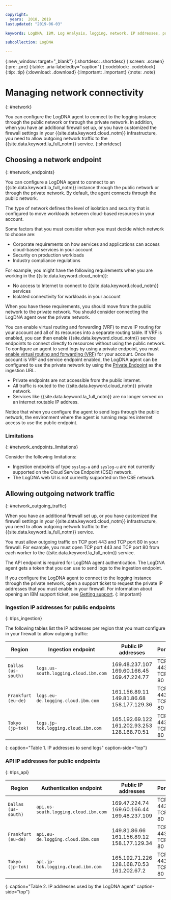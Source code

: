 ```yaml
---

copyright:
  years:  2018, 2019
lastupdated: "2019-06-03"

keywords: LogDNA, IBM, Log Analysis, logging, network, IP addresses, port

subcollection: LogDNA

---
```


{:new_window: target="_blank"}
{:shortdesc: .shortdesc}
{:screen: .screen}
{:pre: .pre}
{:table: .aria-labeledby="caption"}
{:codeblock: .codeblock}
{:tip: .tip}
{:download: .download}
{:important: .important}
{:note: .note}

 
# Managing network connectivity
{: #network}

You can configure the LogDNA agent to connect to the logging instance through the public network or through the private network. In addition, when you have an additional firewall set up, or you have customized the firewall settings in your {{site.data.keyword.cloud_notm}} infrastructure, you need to allow outgoing network traffic to the {{site.data.keyword.la_full_notm}} service.
{:shortdesc}



## Choosing a network endpoint
{: #network_endpoints}

You can configure a LogDNA agent to connect to an {{site.data.keyword.la_full_notm}} instance through the public network or through the private network. By default, the agent connects through the public network.

The type of network defines the level of isolation and security that is configured to move workloads between cloud-based resources in your account. 

Some factors that you must consider when you must decide which network to choose are:
* Corporate requirements on how services and applications can access cloud-based services in your account
* Security on production workloads
* Industry compliance regulations

For example, you might have the following requirements when you are working in the {{site.data.keyword.cloud_notm}}:
* No access to Internet to connect to {{site.data.keyword.cloud_notm}} services
* Isolated connectivity for workloads in your account

When you have these requirements, you should move from the public network to the private network. You should consider connecting the LogDNA agent over the private network. 

You can enable virtual routing and forwarding (VRF) to move IP routing for your account and all of its resources into a separate routing table. If VRF is enabled, you can then enable {{site.data.keyword.cloud_notm}} service endpoints to connect directly to resources without using the public network. To configure an agent to send logs by using a private endpoint, you must [enable virtual routing and forwarding (VRF)](/docs/account?topic=account-vrf-service-endpoint) for your account. Once the account is VRF and service endpoint enabled, the LogDNA agent can be configured to use the private network by using the [Private Endpoint](/docs/services/Log-Analysis-with-LogDNA?topic=LogDNA-endpoints) as the ingestion URL.
* Private endpoints are not accessible from the public internet. 
* All traffic is routed to the {{site.data.keyword.cloud_notm}} private network. 
* Services like {{site.data.keyword.la_full_notm}} are no longer served on an internet routable IP address.

Notice that when you configure the agent to send logs through the public network, the environment where the agent is running requires internet access to use the public endpoint.



### Limitations
{: #network_endpoints_limitations}

Consider the following limitations:
* Ingestion endpoints of type `syslog-a` and `syslog-u` are not currently supported on the Cloud Service Endpoint (CSE) network. 
* The LogDNA web UI is not currently supported on the CSE network.




## Allowing outgoing network traffic
{: #network_outgoing_traffic}

When you have an additional firewall set up, or you have customized the firewall settings in your {{site.data.keyword.cloud_notm}} infrastructure, you need to allow outgoing network traffic to the {{site.data.keyword.la_full_notm}} service. 

You must allow outgoing traffic on TCP port 443 and TCP port 80 in your firewall. For example, you must open TCP port 443 and TCP port 80 from each worker to the {{site.data.keyword.la_full_notm}} service.

The API endpoint is required for LogDNA agent authentication. The LogDNA agent gets a token that you can use to send logs to the ingestion endpoint.

If you configure the LogDNA agent to connect to the logging instance through the private network, open a support ticket to request the private IP addresses that you must enable in your firewall. For information about opening an IBM support ticket, see [Getting support](/docs/get-support?topic=get-support-getting-customer-support#getting-customer-support).
{: important}



### Ingestion IP addresses for public endpoints
{: #ips_ingestion}


The following tables list the IP addresses per region that you must configure in your firewall to allow outgoing traffic:

| Region                 | Ingestion endpoint                          | Public IP addresses                                   | Ports               |
|------------------------|---------------------------------------------|-------------------------------------------------------|---------------------|
| `Dallas (us-south)`    | `logs.us-south.logging.cloud.ibm.com`       | 169.48.237.107 </br>169.60.166.45 </br>169.47.224.77  | TCP 443 </br>TCP 80 | 
| `Frankfurt (eu-de)`    | `logs.eu-de.logging.cloud.ibm.com`          | 161.156.89.11 </br>149.81.86.68 </br>158.177.129.36   | TCP 443 </br>TCP 80 | 
| `Tokyo (jp-tok)`       | `logs.jp-tok.logging.cloud.ibm.com`         | 165.192.69.122 </br>161.202.93.253 </br>128.168.70.51 | TCP 443 </br>TCP 80 | 
{: caption="Table 1. IP addresses to send logs" caption-side="top"}



### API IP addresses for public endpoints
{: #ips_api}


| Region                | Authentication endpoint                     | Public IP addresses                                    | Ports               |
|-----------------------|---------------------------------------------|--------------------------------------------------------|---------------------|
| `Dallas (us-south)`   | `api.us-south.logging.cloud.ibm.com`        | 169.47.224.74  </br>169.60.166.44 </br>169.48.237.109  | TCP 443 </br>TCP 80 |
| `Frankfurt (eu-de)`   | `api.eu-de.logging.cloud.ibm.com`           | 149.81.86.66  </br>161.156.89.12 </br>158.177.129.34   | TCP 443 </br>TCP 80 |
| `Tokyo (jp-tok)`      | `api.jp-tok.logging.cloud.ibm.com`          | 165.192.71.226 </br>128.168.70.53 </br>161.202.67.2    | TCP 443 </br>TCP 80 | 
{: caption="Table 2. IP addresses used by the LogDNA agent" caption-side="top"}





